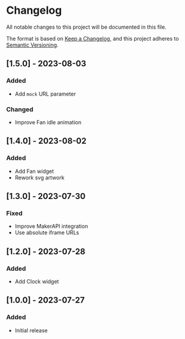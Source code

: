 # Changelog

All notable changes to this project will be documented in this file.

The format is based on [Keep a Changelog](https://keepachangelog.com/en/1.0.0/),
and this project adheres to [Semantic Versioning](https://semver.org/spec/v2.0.0.html).

## [1.5.0] - 2023-08-03
### Added
- Add `mock` URL parameter

### Changed
- Improve Fan idle animation

## [1.4.0] - 2023-08-02
### Added
- Add Fan widget
- Rework svg artwork

## [1.3.0] - 2023-07-30
### Fixed
- Improve MakerAPI integration
- Use absolute iframe URLs

## [1.2.0] - 2023-07-28
### Added
- Add Clock widget

## [1.0.0] - 2023-07-27
### Added
- Initial release
